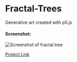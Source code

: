 # Fractal-Trees
Generative art created with p5.js

#### Screenshot:
![Screenshot of fractal tree]()

[Project Link](https://adi868.github.io/Fractal-Trees/)
